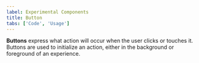 ```yaml
---
label: Experimental Components
title: Button
tabs: ['Code', 'Usage']
---
```


<page-intro>**Buttons** express what action will occur when the user clicks or touches it. Buttons are used to initialize an action, either in the background or foreground of an experience.</page-intro>

<component 
    name="Experimental Primary Button"
    component="button"
    variation="button--primary" 
    experimental="true"
    >
</component>
<component 
    name="Experimental Secondary Button"
    component="button"
    variation="button--secondary" 
    experimental="true"
    >
</component>
<component 
    name="Experimental Tertiary Button"
    component="button"
    variation="button--tertiary" 
    experimental="true"
    >
</component>
<component 
    name="Experimental Ghost Button"
    component="button"
    variation="button--ghost" 
    experimental="true"
    >
</component>
<component 
    name="Experimental Danger button"
    component="button"
    variation="button--danger--primary" 
    experimental="true"
    >
</component>
<component 
    name="Experimental Small Primary button"
    component="button"
    variation="button--primary--small" 
    experimental="true"
    >
</component>
<component 
    name="Experimental Small secondary button"
    component="button"
    variation="button--secondary--small" 
    experimental="true"
    >
</component>
<component 
    name="Experimental Small tertiary button"
    component="button"
    variation="button--tertiary--small" 
    experimental="true"
    >
</component>
<component 
    name="Experimental Small ghost button"
    component="button"
    variation="button--ghost--small" 
    experimental="true"
    >
</component>
<component 
    name="Experimental Small danger button"
    component="button"
    variation="button--danger--primary--small" 
    experimental="true"
    >
</component>
<component-docs component="button" experimental="true"></component-docs>
